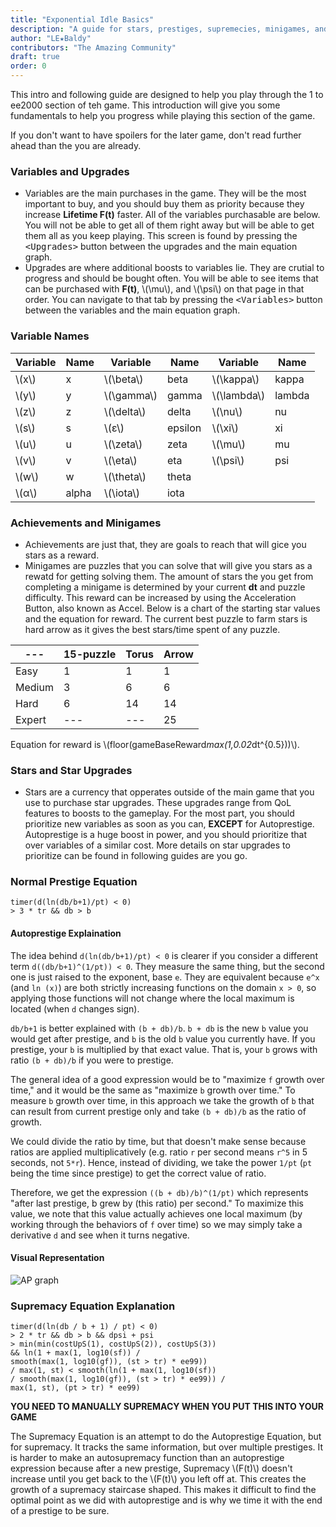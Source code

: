 ```yaml
---
title: "Exponential Idle Basics"
description: "A guide for stars, prestiges, supremecies, minigames, and the basics of the game."
author: "LE★Baldy"
contributors: "The Amazing Community"
draft: true
order: 0
---
```


This intro and following guide are designed to help you play through the 1 to ee2000 section of teh game. This introduction will give you some fundamentals to help you progress
while playing this section of the game.

If you don't want to have spoilers for the later game, don't read
further ahead than the you are already.

### Variables and Upgrades
* Variables are the main purchases in the game. They will be the most important to buy, and you should buy them as priority because they increase __Lifetime F(t)__ faster. All of the variables purchasable are below. You will not be able to get all of them right away but will be able to get them all as you keep playing. This screen is found by pressing the <kbd>\<Upgrades\></kbd> button between the upgrades and the main equation graph.
* Upgrades are where additional boosts to variables lie. They are crutial to progress and should be bought often. You will be able to see items that can be purchased with __F(t)__, \\(\mu\\), and \\(\psi\\) on that page in that order. You can navigate to that tab by pressing the <kbd>\<Variables\></kbd> button between the variables and the main equation graph.

### Variable Names
Variable | Name | Variable | Name | Variable | Name
--- | --- | --- | --- | --- | ---
\\(x\\) | x | \\(\beta\\) | beta | \\(\kappa\\) | kappa
\\(y\\) | y | \\(\gamma\\) | gamma | \\(\lambda\\) | lambda
\\(z\\) | z | \\(\delta\\) | delta | \\(\nu\\) | nu
\\(s\\) | s | \\(ε\\) | epsilon | \\(\xi\\) | xi
\\(u\\) | u | \\(\zeta\\) | zeta | \\(\mu\\) | mu
\\(v\\) | v | \\(\eta\\) | eta | \\(\psi\\) | psi
\\(w\\) | w | \\(\theta\\) | theta | 
\\(α\\) | alpha | \\(\iota\\) | iota | 

### Achievements and Minigames
* Achievements are just that, they are goals to reach that will gice you stars as a reward.
* Minigames are puzzles that you can solve that will give you stars as a rewatd for getting solving them. The amount of stars the you get from completing a minigame is determined by your current __dt__ and puzzle difficulty. This reward can be increased by using the Acceleration Button, also known as Accel. Below is a chart of the starting star values and the equation for reward. The current best puzzle to farm stars is hard arrow as it gives the best stars/time spent of any puzzle.

--- | 15-puzzle | Torus | Arrow
--- | --- | --- | ---
Easy | 1 | 1 | 1
Medium | 3 | 6 | 6
Hard | 6 | 14 | 14
Expert | --- | --- | 25

Equation for reward is \\(floor(gameBaseReward*max(1,0.02*dt^{0.5}))\\).
 
### Stars and Star Upgrades
* Stars are a currency that opperates outside of the main game that you use to purchase star upgrades. These upgrades range from QoL features to boosts to the gameplay. For the most part, you should prioritize new variables as soon as you can, __EXCEPT__ for Autoprestige. Autoprestige is a huge boost in power, and you should prioritize that over variables of a similar cost. More details on star upgrades to prioritize can be found in following guides are you go.
 
### Normal Prestige Equation
 
```
timer(d(ln(db/b+1)/pt) < 0) 
> 3 * tr && db > b
```

#### Autoprestige Explaination
The idea behind `d(ln(db/b+1)/pt) < 0` is clearer if you consider a different term `d((db/b+1)^(1/pt)) < 0`. They measure the same thing, but the second one is just raised to the exponent, base `e`. They are equivalent because `e^x` (and `ln (x)`) are both strictly increasing functions on the domain `x > 0`, so applying those functions will not change where the local maximum is located (when `d` changes sign).

`db/b+1` is better explained with `(b + db)/b`. `b + db` is the new `b` value you would get after prestige, and `b` is the old `b` value you currently have. If you prestige, your `b` is multiplied by that exact value. That is, your `b` grows with ratio `(b + db)/b` if you were to prestige.

The general idea of a good expression would be to "maximize `f` growth over time," and it would be the same as "maximize `b` growth over time." To measure `b` growth over time, in this approach we take the growth of `b` that can result from current prestige only and take `(b + db)/b` as the ratio of growth.

We could divide the ratio by time, but that doesn't make sense because ratios are applied multiplicatively (e.g. ratio `r` per second means `r^5` in 5 seconds, not `5*r`). Hence, instead of dividing, we take the power `1/pt` (`pt` being the time since prestige) to get the correct value of ratio.

Therefore, we get the expression `((b + db)/b)^(1/pt)` which represents "after last prestige, b grew by (this ratio) per second." To maximize this value, we note that this value actually achieves one local maximum (by working through the behaviors of `f` over time) so we may simply take a derivative `d` and see when it turns negative.

#### Visual Representation
![AP graph](/images/AP-graph.jpg)

### Supremacy Equation Explanation
 
```
timer(d(ln(db / b + 1) / pt) < 0)
> 2 * tr && db > b && dpsi + psi 
> min(min(costUpS(1), costUpS(2)), costUpS(3)) 
&& ln(1 + max(1, log10(sf)) / 
smooth(max(1, log10(gf)), (st > tr) * ee99)) 
/ max(1, st) < smooth(ln(1 + max(1, log10(sf)) 
/ smooth(max(1, log10(gf)), (st > tr) * ee99)) / 
max(1, st), (pt > tr) * ee99)
```

__YOU NEED TO MANUALLY SUPREMACY WHEN YOU PUT THIS INTO YOUR GAME__

The Supremacy Equation is an attempt to do the Autoprestige Equation, but for supremacy. It tracks the same information, but over multiple prestiges. It is harder to make an autosupremacy function than an autoprestige expression because after a new prestige, Supremacy \\(F(t)\\) doesn't increase until you get back to the \\(F(t)\\) you left off at. This creates the growth of a supremacy staircase shaped. This makes it difficult to find the optimal point as we did with autoprestige and is why we time it with the end of a prestige to be sure.
